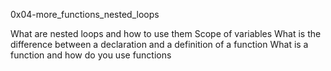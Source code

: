 0x04-more_functions_nested_loops

What are nested loops and how to use them
Scope of variables
What is the difference between a declaration and a definition of a function
What is a function and how do you use functions
